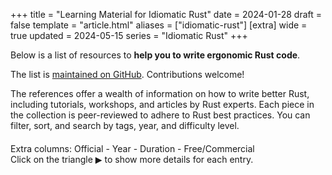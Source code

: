 +++
title = "Learning Material for Idiomatic Rust"
date = 2024-01-28
draft = false
template = "article.html"
aliases = ["idiomatic-rust"]
[extra]
wide = true
updated = 2024-05-15
series = "Idiomatic Rust"
+++

Below is a list of resources to **help you to write ergonomic Rust code**.  

The list is [maintained on GitHub](https://github.com/mre/idiomatic-rust). Contributions welcome!

The references offer a wealth of information on how to write better Rust,
including tutorials, workshops, and articles by Rust experts. Each piece in the
collection is peer-reviewed to adhere to Rust best practices.
You can filter, sort, and search by tags, year, and difficulty level.

<script src="//ajax.googleapis.com/ajax/libs/jquery/3.7.1/jquery.min.js"></script>
<script src="//cdn.datatables.net/1.13.7/js/jquery.dataTables.min.js"></script>
<script src="table.js"></script>

<div style="margin-bottom: 20px">
    <button class="reset-filter">Reset filters</button>
</div>

<div>
    Extra columns: 
    <a class="toggle-vis" data-column="5">Official</a> - 
    <a class="toggle-vis" data-column="6">Year</a> - 
    <a class="toggle-vis" data-column="8">Duration</a> - 
    <a class="toggle-vis" data-column="10">Free/Commercial</a>
</div>

<div>
  Click on the triangle <span style="font-family: Arial, sans-serif">▶</span> to show more details for
  each entry.
</div>

<table id="data-table" class="compact order-column hover stripe" style="width:100%">
</table>

<link rel="stylesheet" type="text/css" href="//cdn.datatables.net/1.13.7/css/jquery.dataTables.min.css" />

<style>
.dataTables_wrapper .dataTables_filter {
    margin: 20px 0 40px;
}

.dataTables_filter input[type="search"] {
    font-size: 18px;
    margin: 0 0 0 10px;
    padding: 8px;
    width: 350px;
    color: #111;
    border: 1px solid #111;
    background: rgb(255, 255, 255, 0.2);
}

.dataTables_wrapper code {
    cursor: pointer;
}

code {
    border-radius: 4px;
    padding: 5px;
    margin: 5px;
    font-size: 14px;
    font-family: monospace;
    color: #111;
    cursor: pointer;
}

code.active {
    color: white;
    background-color: #111;
}

.reset-filter {
    padding: 10px;
    display: none;
    margin-bottom: 20px;
    color: white;
    background-color: #111;
    border: none;
}

.toggle-vis {
    cursor: pointer;
}

.toggle-vis.active {
    font-weight: bold;
}

.dt-control {
    font-family: Arial, sans-serif;
}

table.dataTable td.dt-control::before {
  color: #111;
}

/* If prefers color scheme is bright, change background color of code tags and filter input */
@media (prefers-color-scheme: dark) {

    .reset-filter {
        background-color: #ee3856;
    }

    /* border white with 20% opacity */
    .dataTables_filter input[type="search"] {
        border: 1px solid rgb(255, 255, 255, 0.6);
    }

    table.dataTable td.dt-control::before {
      color: white;
    }

    .difficultyLevel {
      color: transparent;  
      text-shadow: 0 0 0 #ee3856;
    }
}
</style>